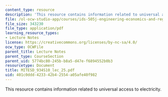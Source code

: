 ```yaml
---
content_type: resource
description: 'This resource contains information related to universal access to electricity. '
file: /ol-ocw-studio-app/courses/ids-505j-engineering-economics-and-regulation-of-the-electric-power-sector-spring-2010/401c0ddd423342b42554a05afe40f982_MITESD_934S10_lec_25.pdf
file_size: 343230
file_type: application/pdf
learning_resource_types:
- Lecture Notes
license: https://creativecommons.org/licenses/by-nc-sa/4.0/
ocw_type: OCWFile
parent_title: Lecture Notes
parent_type: CourseSection
parent_uid: 5774bc80-245b-b8a5-d47e-f6894552b0b3
resourcetype: Document
title: MITESD_934S10_lec_25.pdf
uid: 401c0ddd-4233-42b4-2554-a05afe40f982
---
```

This resource contains information related to universal access to electricity. 